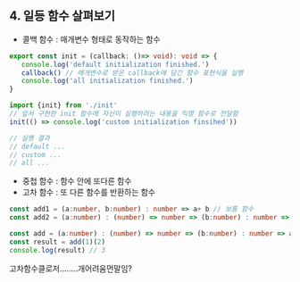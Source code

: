 ## 4. 일등 함수 살펴보기
   - 콜백 함수 : 매개변수 형태로 동작하는 함수
   ```typescript
   export const init = (callback: ()=> void): void => {
      console.log('default initialization finished.')
      callback() // 매개변수로 받은 callback에 담긴 함수 표현식을 실행
      console.log('all initialization finished.')
   }
   
   import {init} from './init'
   // 앞서 구현한 init 함수에 자신이 실행하려는 내용을 익명 함수로 전달함
   init(() => console.log('custom initialization finsihed'))

   // 실행 결과
   // default ...
   // custom ...
   // all ...

   ```
   
   - 중첩 함수  : 함수 안에 또다른 함수
   - 고차 함수 : 또 다른 함수를 반환하는 함수
   ```typescript
   const add1 = (a:number, b:number) : number => a+ b // 보통 함수
   const add2 = (a:number) : (number) => number => (b:number) : number => a + b // 고차 함수
   
   const add = (a:number) : (number) => number => (b:number) : number => a+ b
   const result = add(1)(2)
   console.log(result) // 3 
   ```

고차함수클로저........개어려움먼말임?
